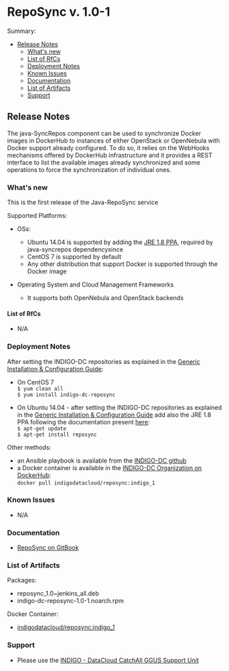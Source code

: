 # RepoSync v. 1.0-1


Summary:
* [Release Notes](#id1)
  * [What's new](#id2)
  * [List of RfCs](#id3)
  * [Deployment Notes](#id4)
  * [Known Issues](#id5)
  * [Documentation](#id6)
  * [List of Artifacts](#id7)
  * [Support](#id8)


<a id="id1"></a>
## Release Notes

The java-SyncRepos component can be used to synchronize Docker images in DockerHub to instances of either OpenStack or OpenNebula with Docker support already configured. To do so, it relies on the WebHooks mechanisms offered by DockerHub infrastructure and it provides a REST interface to list the available images already synchronized and some operations to force the synchronization of individual ones.

<a id="id2"></a>
### What's new

This is the first release of the Java-RepoSync service

Supported Platforms:
* OSs:
  *  Ubuntu 14.04 is supported by adding the [JRE 1.8 PPA](https://launchpad.net/~openjdk-r/+archive/ubuntu/ppa), required by java-syncrepos dependencysince 
  * CentOS 7 is supported by default
  * Any other distribution that support Docker is supported through the Docker image

* Operating System and Cloud Management Frameworks
  * It supports both OpenNebula and OpenStack backends

<a id="id3"></a>
#### List of RfCs 

* N/A

<a id="id4"></a>
### Deployment Notes

After setting the INDIGO-DC repositories as explained in the [Generic Installation & Configuration Guide](generic_installation_and_configuration_guide_1.md):
* On CentOS 7 <br>
```$ yum clean all```<br>
```$ yum install indigo-dc-reposync```

* On Ubuntu 14.04 - after setting the INDIGO-DC repositories as explained in the [Generic Installation & Configuration Guide](generic_installation_and_configuration_guide_1.md) add also the JRE 1.8 PPA following the documentation present [here](https://launchpad.net/~openjdk-r/+archive/ubuntu/ppa):<br>
  ```$ apt-get update```<br>
  ```$ apt-get install reposync```

Other methods:
* an Ansible playbook is available from the [INDIGO-DC github](https://github.com/indigo-dc/java-syncrepos/tree/master/ansible/tasks)
* a Docker container is available in the [INDIGO-DC Organization on DockerHub](https://hub.docker.com/r/indigodatacloud/reposync/):<br>
  ```docker pull indigodatacloud/reposync:indigo_1```

<a id="id5"></a>
### Known Issues

* N/A

<a id="id6"></a>
### Documentation

* [RepoSync on GitBook](https://indigo-dc.gitbooks.io/java-syncrepos/content/)

<a id="id7"></a>
### List of Artifacts

Packages:
* reposync_1.0~jenkins_all.deb
* indigo-dc-reposync-1.0-1.noarch.rpm

Docker Container:
* [indigodatacloud/reposync:indigo_1](https://hub.docker.com/r/indigodatacloud/reposync/)

<a id="id8"></a>
### Support

* Please use the [INDIGO - DataCloud CatchAll GGUS Support Unit](
https://wiki.egi.eu/wiki/GGUS:INDIGO_DataCloud_Catch-all_FAQ)